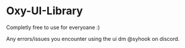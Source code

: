 # Oxy-UI-Library
Completly free to use for everyoane :)

Any errors/issues you encounter using the ui dm @syhook on discord.
